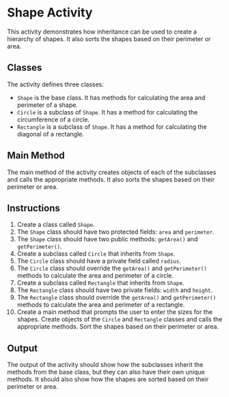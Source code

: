 # Shape Activity

This activity demonstrates how inheritance can be used to create a hierarchy of shapes. It also sorts the shapes based on their perimeter or area.

## Classes

The activity defines three classes:

* `Shape` is the base class. It has methods for calculating the area and perimeter of a shape.
* `Circle` is a subclass of `Shape`. It has a method for calculating the circumference of a circle.
* `Rectangle` is a subclass of `Shape`. It has a method for calculating the diagonal of a rectangle.

## Main Method

The main method of the activity creates objects of each of the subclasses and calls the appropriate methods. It also sorts the shapes based on their perimeter or area.

## Instructions

1. Create a class called `Shape`.
2. The `Shape` class should have two protected fields: `area` and `perimeter`.
3. The `Shape` class should have two public methods: `getArea()` and `getPerimeter()`.
4. Create a subclass called `Circle` that inherits from `Shape`.
5. The `Circle` class should have a private field called `radius`.
6. The `Circle` class should override the `getArea()` and `getPerimeter()` methods to calculate the area and perimeter of a circle.
7. Create a subclass called `Rectangle` that inherits from `Shape`.
8. The `Rectangle` class should have two private fields: `width` and `height`.
9. The `Rectangle` class should override the `getArea()` and `getPerimeter()` methods to calculate the area and perimeter of a rectangle.
10. Create a main method that prompts the user to enter the sizes for the shapes. Create objects of the `Circle` and `Rectangle` classes and calls the appropriate methods. Sort the shapes based on their perimeter or area.

## Output

The output of the activity should show how the subclasses inherit the methods from the base class, but they can also have their own unique methods. It should also show how the shapes are sorted based on their perimeter or area.
